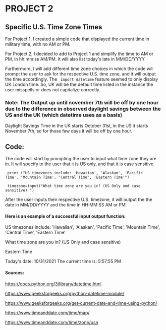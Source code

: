 # PROJECT 2 
## Specific U.S. Time Zone Times
For Project 1, I created a simple code that displayed the current time in military time, with no AM or PM. 

For Project 2, I decided to add to Project 1 and simplify the time to AM or PM, in hh:mm:ss AM/PM. It will also list today's late in MM/DD/YYYY

Furthermore, I will add different time zone choices in 
which the code will prompt the user to ask for the respective U.S. time zone, and it will output the time accordingly. The <code> import datetime</code> feature seemed to only display UK
London time. So, UK will be the default time listed in the instance the user misspells or does not capitalize correctly.

### Note: The Output up until november 7th will be off by one hour due to the difference in observed daylight savings between the US and the UK (which datetime uses as a basis)

Daylight Savings Time in the UK starts October 31st, in the US it starts November 7th, so for those few days it will be off by one hour.


## Code: 

The code will start by prompting the user to input what time zone they are in. It will specify to the user that it is US only, and that it is case sensitive.


<code> print ("US timezones include: 'Hawaiian', 'Alaskan', 'Pacific Time', 'Mountain Time', 'Central Time', 'Eastern Time'") </code>

<code> timezone=input("What time zone are you in? (US Only and case sensitive) ") </code>

After the user inputs their respective U.S. timezone, it will output the the date in MM/DD/YYYY and the time in HH:MM:SS AM or PM.

#### Here is an example of a successful input output function:
US timezones include: 'Hawaiian', 'Alaskan', 'Pacific Time', 'Mountain Time', 'Central Time', 'Eastern Time'

What time zone are you in? (US Only and case sensitive) 

Eastern Time

Today's date: 10/31/2021
The current time is: 5:57:55 PM

#### Sources:
https://docs.python.org/3/library/datetime.html

https://www.geeksforgeeks.org/python-datetime-module/

https://www.geeksforgeeks.org/get-current-date-and-time-using-python/

https://www.timeanddate.com/time/map/

https://www.timeanddate.com/time/zone/usa

